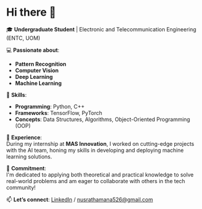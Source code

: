 # Hi there 👋  

🎓 **Undergraduate Student** | Electronic and Telecommunication Engineering (ENTC, UOM)  

💻 **Passionate about**:  
- **Pattern Recognition**  
- **Computer Vision**  
- **Deep Learning**  
- **Machine Learning**  

🔧 **Skills**:  
- **Programming**: Python, C++  
- **Frameworks**: TensorFlow, PyTorch  
- **Concepts**: Data Structures, Algorithms, Object-Oriented Programming (OOP)  

🌟 **Experience**:  
During my internship at **MAS Innovation**, I worked on cutting-edge projects with the AI team, honing my skills in developing and deploying machine learning solutions.  

🚀 **Commitment**:  
I'm dedicated to applying both theoretical and practical knowledge to solve real-world problems and am eager to collaborate with others in the tech community!  

📫 **Let’s connect**: [LinkedIn](https://www.linkedin.com/in/nusrath-amana/) / nusrathamana526@gmail.com  
